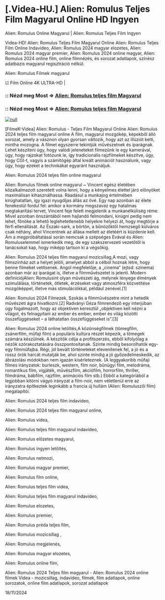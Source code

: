 # [.Videa-HU.] Alien: Romulus Teljes Film Magyarul Online HD Ingyen

Alien: Romulus Online Magyarul | Alien: Romulus Teljes Film Ingyen

Videa-HD! Alien: Romulus Teljes Film Magyarul Online Alien: Romulus Teljes Film Online Indavideo, Alien: Romulus 2024 magyar elozetes, Alien: Romulus 2024 magyar premier, Alien: Romulus 2024 online magyar, Alien: Romulus 2024 online film, online filmnézés, és sorozat adatlapok, színész adatbázis magyarul regisztráció nélkül.

Alien: Romulus Filmek magyarul

☑ Film Online 4K ULTRA-HD |

### :: Nézd meg Most => [Alien: Romulus teljes film Magyarul](https://t.co/UiPibffyvn)

### :: Nézd meg Most => [Alien: Romulus teljes film Magyarul](https://t.co/UiPibffyvn)

[![null](https://static.wixstatic.com/media/855a25_043b5abeb4ae4d35ac003198e7fe56ed~mv2.gif)](https://t.co/UiPibffyvn)

[FilmeK-Videa] Alien: Romulus - Teljes Film Magyarul Online Alien: Romulus 2024 teljes film magyarul online A film, magyarul mozgókép, képekből álló sorozat, amely a vásznon olyan gyorsan változik, hogy azt az illúziót kelti, mintha mozogna. A filmet egyszerre tekintjük művészetnek és iparágnak. Lehet készíteni úgy, hogy valódi jeleneteket filmezünk le egy kamerával, úgy, hogy rajzokat fotózunk le, így tradicionális rajzfilmeket készítve, úgy, hogy CGI-t, vagyis a számítógép által kreált animációt használunk, vagy úgy, hogy ezeket a technikákat egyaránt használjuk.

Alien: Romulus 2024 teljes film online magyarul

Alien: Romulus filmek online magyarul ~ Vincent egész életében közalkalmazott szeretett volna lenni, hogy a kényelmes élettel járó előnyöket maximálisan kihasználhassa. Ráadásul a munkajog értelmében kirúghatatlan, így igazi nyugdíjas állás az övé. Egy nap azonban az élete fenekestül fordul fel: amikor a kormány megszavaz egy hatalmas megtakarítási tervet, Vincent feje felett megjelenik a munkanélküliség réme. Mivel azonban önszántából nem hajlandó felmondani, kirúgni pedig nem lehet, főnöke a lehető leglehetetlenebb helyekre helyezi át, hogy megtörje a férfi ellenállását. Az Északi-sark, a börtön, a bűnözőktől hemzsegő külváros csak néhány, ahol Vincentnek az állása mellett az életéért is küzdenie kell. Ám a megpróbáltatásai során nemcsak a szépséges Evával és Alien: Romuluselemmel ismerkedik meg, de egy szakszervezeti vezetőtől is tanácsokat kap, hogy miképp tartson ki a végsőkig.

Alien: Romulus 2024 teljes film magyarul mozicsillag,A mozi, vagy filmszínház azt a helyet jelöli, amelyet abból a célból hoznak létre, hogy benne filmeket vetítsenek. Angol megfelelője, a „cinema” (ejtsd: szinema) azonban már az iparágat is, illetve a filmművészetet is jelenti. Modern definíciójAlien: Romulusint olyan művészeti ág, melynek lényege élmények szimulálása, történetek, ötletek, érzéseket vagy atmoszféra közvetítése mozgóképpel, illetve más stimulációkkal, például zenével.[1]

Alien: Romulus 2024 Filmezek, Szokás a filmművészetre mint a hetedik művészeti ágra hivatkozni.[2] Radványi Géza filmrendező egy interjúban úgy fogalmazott, hogy az objektíven keresztül „objektíven kell nézni a világot, és felnagyítani az ember és ember, ember és világ közötti összefüggéseket – a láthatatlan összefüggéseket is”.[3]

Alien: Romulus 2024 online letöltés,A közönségfilmek (tömegfilm, zsánerfilm, műfaji film) a populáris kultúra részét képezik, a tömegek számára készülnek. A készítők célja a profitszerzés, ebből kifolyólag a nézők szórakoztatására összpontosítanak. Szinte mindig besorolhatók egy-egy filmműfajba. Régi, jól bevált történeteket elevenítenek fel, a jó és a rossz örök harcát mutatják be, ahol szinte mindig a jó győzedelmeskedik, az ábrázolási módokban nem igazán kísérleteznek. (A leggyakoribb műfaji filmes irányzatok: burleszk, western, film noir, bűnügyi film, melodráma, romantikus film, vígjáték, művészfilm, akciófilm, horrorfilm, thriller, filmdráma, bábfilm, rajzfilm, animációs film stb.) Ebből a kategóriából a legjobban kitörni vágyó irányzat a film-noir, nem véletlenül erre az irányzatra építkeztek leginkább a francia új hullám (Alien: Romuluszői film) megalapítói.

Alien: Romulus 2024 teljes film indavideo,

Alien: Romulus 2024 teljes film magyarul online,

Alien: Romulus videa,

Alien: Romulus teljes film magyarul indavideo,

Alien: Romulus előzetes magyarul,

Alien: Romulus ingyen letöltés,

Alien: Romulus netmozi,

Alien: Romulus magyar premier,

Alien: Romulus film online,

Alien: Romulus teljes film videa,

Alien: Romulus teljes film magyarul indavideo,

Alien: Romulus elozetes,

Alien: Romulus premier,

Alien: Romulus préda teljes film,

Alien: Romulus mozicsillag ,

Alien: Romulus megjelenés,

Alien: Romulus magyar elozetes,

Alien: Romulus online film,

Alien: Romulus 2024 Teljes film magyarul - Alien: Romulus 2024 online filmek Videa - mozicsillag, indavideo, filmek, film adatlapok, online sorozatok, online film adatlapok, sorozat adatlapok

18/11/2024
